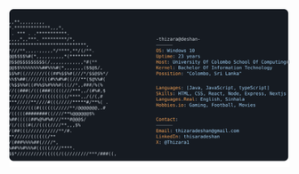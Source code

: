 <a href="https://github.com/thizara-deshan">
  <picture>
    <source media="(prefers-color-scheme: dark)" srcset="https://raw.githubusercontent.com/thizara-deshan/thizara-deshan/main/my_profile.svg">
    <img alt="Thizara's GitHub Profile README" src="https://raw.githubusercontent.com/thizara-deshan/thizara-deshan/main/my_profile.svg">
    
  </picture>
</a>
